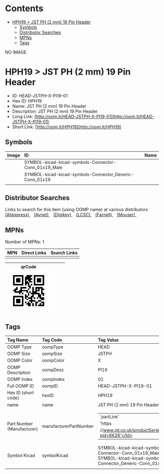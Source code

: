 



Contents
========

* [HPH19 > JST PH (2 mm) 19 Pin Header](#hph19--jst-ph-2-mm-19-pin-header)
	* [Symbols](#symbols)
	* [Distributor Searches](#distributor-searches)
	* [MPNs](#mpns)
	* [Tags](#tags)
  
NO IMAGE  
# HPH19 > JST PH (2 mm) 19 Pin Header

- ID: HEAD-JSTPH-X-PI19-01
- Hex ID: HPH19
- Name: JST PH (2 mm) 19 Pin Header
- Description: JST PH (2 mm) 19 Pin Header
- Long Link: [http://oom.lt/HEAD-JSTPH-X-PI19-01](http://oom.lt/HEAD-JSTPH-X-PI19-01)
- Short Link: [http://oom.lt/HPH19](http://oom.lt/HPH19)

## Symbols
  

|Image|ID|Name|
| :--- | :--- | :--- |
|![]()|SYMBOL-kicad-kicad-symbols-Connector-Conn_01x19_Male||
|![]()|SYMBOL-kicad-kicad-symbols-Connector_Generic-Conn_01x19||
||||

## Distributor Searches
  
Links to search for this item (using OOMP name) at various distributors  
[(Aliexpress) ](https://www.aliexpress.com/wholesale?SearchText=1117JST+PH+2+mm+19+Pin+Header)&nbsp;&nbsp;&nbsp;[(Avnet) ](https://www.avnet.com/shop/us/search/JST+PH+2+mm+19+Pin+Header)&nbsp;&nbsp;&nbsp;[(Digikey) ](https://www.digikey.co.uk/en/products/result?s=JST+PH+2+mm+19+Pin+Header)&nbsp;&nbsp;&nbsp;[(LCSC) ](https://www.lcsc.com/search?q=JST+PH+2+mm+19+Pin+Header)&nbsp;&nbsp;&nbsp;[(Farnell) ](https://uk.farnell.com/search?st=JST+PH+2+mm+19+Pin+Header)&nbsp;&nbsp;&nbsp;[(Mouser) ](https://www.mouser.com/c/?q=JST+PH+2+mm+19+Pin+Header)&nbsp;&nbsp;&nbsp;
## MPNs
  
Number of MPNs: 1  

|MPN|Direct Links|Search Links|
| :--- | :--- | :--- |
||||
  

|qrCode<br>[![](https://raw.githubusercontent.com/oomlout/oomlout_OOMP_parts_V2/main/HEAD/JSTPH/X/PI19/01/qrCode_140.png)](https://github.com/oomlout/oomlout_OOMP_parts_V2/tree/main/HEAD/JSTPH/X/PI19/01/qrCode.png)||||
| :---: | :---: | :---: | :---: |

## Tags
  

|Tag Name|Tag Code|Tag Value|
| :--- | :--- | :--- |
|OOMP Type|oompType|HEAD|
|OOMP Size|oompSize|JSTPH|
|OOMP Color|oompColor|X|
|OOMP Description|oompDesc|PI19|
|OOMP Index|oompIndex|01|
|Full OOMP ID|oompID|HEAD-JSTPH-X-PI19-01|
|Hex ID (short code)|hexID|HPH19|
|name|name|JST PH (2 mm) 19 Pin Header|
|Part Number (Manufacturer)|manufacturerPartNumber|<table><tr><td>'partLink'</td></tr><tr><td> 'https</td></tr><tr><td>//www.jst.co.uk/productSeries.php?pid=6626'</td></tr></table>|
|Symbol Kicad|symbolKicad|SYMBOL-kicad-kicad-symbols-Connector-Conn_01x19_Male, SYMBOL-kicad-kicad-symbols-Connector_Generic-Conn_01x19|
||||
